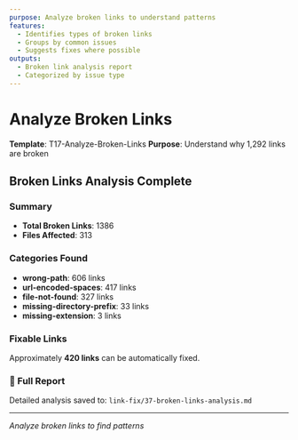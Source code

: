 ```yaml
---
purpose: Analyze broken links to understand patterns
features:
  - Identifies types of broken links
  - Groups by common issues
  - Suggests fixes where possible
outputs:
  - Broken link analysis report
  - Categorized by issue type
---
```


# Analyze Broken Links

**Template**: T17-Analyze-Broken-Links
**Purpose**: Understand why 1,292 links are broken

## Broken Links Analysis Complete

### Summary
- **Total Broken Links**: 1386
- **Files Affected**: 313

### Categories Found
- **wrong-path**: 606 links
- **url-encoded-spaces**: 417 links
- **file-not-found**: 327 links
- **missing-directory-prefix**: 33 links
- **missing-extension**: 3 links

### Fixable Links
Approximately **420 links** can be automatically fixed.

### 📄 Full Report
Detailed analysis saved to: `link-fix/37-broken-links-analysis.md`

---

*Analyze broken links to find patterns*